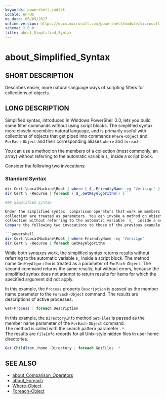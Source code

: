 ```yaml
---
keywords: powershell,cmdlet
Locale: en-US
ms.date: 06/09/2017
online version: https://docs.microsoft.com/powershell/module/microsoft.powershell.core/about/about_simplified_syntax?view=powershell-7&WT.mc_id=ps-gethelp
schema: 2.0.0
title: about_Simplified_Syntax
---
```

# about_Simplified_Syntax

## SHORT DESCRIPTION
Describes easier, more natural-language ways of scripting filters for
collections of objects.

## LONG DESCRIPTION

Simplified syntax, introduced in Windows PowerShell 3.0, lets you build some
filter commands without using script blocks. The simplified syntax more
closely resembles natural language, and is primarily useful with collections
of objects that get piped into commands `Where-Object` and `ForEach-Object` and
their corresponding aliases `where` and `foreach`.

You can use a method on the members of a collection (most commonly, an array)
without referring to the automatic variable `$_` inside a script block.

Consider the following two invocations:

### Standard Syntax

```powershell
dir Cert:\LocalMachine\Root | where { $_.FriendlyName -eq 'Verisign' }
dir Cert:\ -Recurse | foreach { $_.GetKeyAlgorithm() }```

### Simplified syntax

Under the simplified syntax, comparison operators that work on members of objects in a
collection are treated as parameters. You can invoke a method on objects in a
collection without referring to the automatic variable `$_` inside a script block.
Compare the following two invocations to those of the previous example:

```powershell
dir Cert:\LocalMachine\Root | where FriendlyName -eq 'Verisign'
dir Cert:\ -Recurse | foreach GetKeyAlgorithm
```

While both syntaxes work, the simplified syntax returns results without
referring to the automatic variable `$_` inside a script block.
The method name `GetKeyAlgorithm` is treated as a parameter of `ForEach-Object`.
The second command returns the same results, but without errors,
because the simplified syntax does not attempt to return results for items
for which the specified argument did not apply.

In this example, the `Process` property `Description` is passed as the member name
parameter to the `ForEach-Object` command. The results are descriptions of active
processes.

```powershell
Get-Process | foreach Description
```

In this example, the `DirectoryInfo` method `GetFiles` is passed as the member name 
parameter of the `ForEach-Object` command.  
The method is called with the search pattern parameter `.*`.  
The results are `FileInfo` records for all Unix-style hidden files in user home directories.

```powershell
Get-ChildItem /home -Directory | foreach GetFiles .*
```

## SEE ALSO

- [about_Comparison_Operators](about_Comparison_Operators.md)
- [about_Foreach](about_Foreach.md)
- [Where-Object](xref:Microsoft.PowerShell.Core.Where-Object)
- [Foreach-Object](xref:Microsoft.PowerShell.Core.ForEach-Object)
